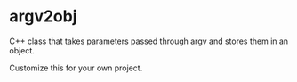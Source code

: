 argv2obj
========

C++ class that takes parameters passed through argv and stores them in an object.

Customize this for your own project.
